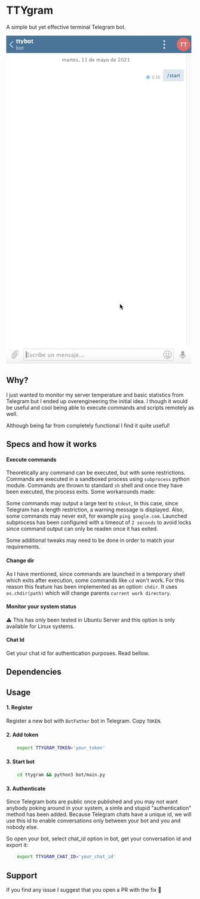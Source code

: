 # TTYgram

A simple but yet effective terminal Telegram bot.

![demo](ttygram_demo.gif)

## Why?

I just wanted to monitor my server temperature and basic statistics from Telegram but I ended up overengineering the initial idea. I though it would be useful and cool being able to execute commands and scripts remotely as well. 

Although being far from completely functional I find it quite useful!
## Specs and how it works

#### Execute commands
Theoretically any command can be executed, but with some restrictions. Commands are executed in a sandboxed process using `subprocess` python module. Commands are thrown to standard `sh` shell and once they have been executed, the process exits. Some workarounds made:

Some commands may output a large text to `stdout`, In this case, since Telegram has a length restriction, a warning message is displayed. Also, some commands may never exit, for example `ping google.com`. Launched subprocess has been configured with a timeout of `2 seconds` to avoid locks since command output can only be readen once it has exited.

Some additional tweaks may need to be done in order to match your requirements.

#### Change dir
As I have mentioned, since commands are launched in a temporary shell which exits after execution, some commands like `cd` won't work. For this reason this feature has been implemented as an option: `chdir`. It uses `os.chdir(path)` which will change parents `current work directory`.

#### Monitor your system status
⚠️ This has only been tested in Ubuntu Server and this option is only available for Linux systems.

#### Chat Id
Get your chat id for authentication purposes. Read bellow.

## Dependencies
## Usage

#### 1. Register
Register a new bot with `BotFather` bot in Telegram. Copy `TOKEN`.

#### 2. Add token
```bash
    export TTYGRAM_TOKEN='your_token'
```
#### 3. Start bot
```bash
    cd ttygram && python3 bot/main.py
```

#### 3. Authenticate
Since Telegram bots are public once published and you may not want anybody poking around in your system, a simle and stupid "authentication" method has been added. Because Telegram chats have a unique id, we will use this id to enable conversations only between your bot and you and nobody else.

So open your bot, select chat_id option in bot, get your conversation id and export it:
```bash
    export TTYGRAM_CHAT_ID='your_chat_id'
```
## Support

If you find any issue I suggest that you open a PR with the fix 🙂

